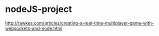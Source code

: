 # nodeJS-project
http://rawkes.com/articles/creating-a-real-time-multiplayer-game-with-websockets-and-node.html
